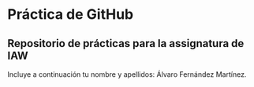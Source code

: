 # Práctica de GitHub 

## Repositorio de prácticas para la assignatura de IAW

Incluye a continuación tu nombre y apellidos: Álvaro Fernández Martínez.
                                                                          
